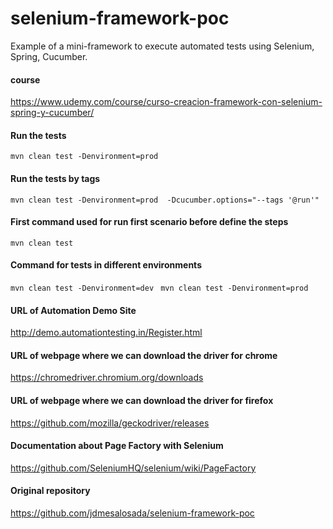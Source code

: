 # selenium-framework-poc
Example of a mini-framework to execute automated tests using Selenium, Spring, Cucumber.


#### course

https://www.udemy.com/course/curso-creacion-framework-con-selenium-spring-y-cucumber/

#### Run the tests

`mvn clean test -Denvironment=prod
`

#### Run the tests by tags

`mvn clean test -Denvironment=prod  -Dcucumber.options="--tags '@run'"
`

#### First command used for run first scenario before define the steps

`mvn clean test
`

#### Command for tests in different environments

`mvn clean test -Denvironment=dev
`
`mvn clean test -Denvironment=prod
`

#### URL of Automation Demo Site

http://demo.automationtesting.in/Register.html

#### URL of webpage where we can download the driver for chrome

https://chromedriver.chromium.org/downloads

#### URL of webpage where we can download the driver for firefox

https://github.com/mozilla/geckodriver/releases

#### Documentation about Page Factory with Selenium

https://github.com/SeleniumHQ/selenium/wiki/PageFactory

#### Original repository

https://github.com/jdmesalosada/selenium-framework-poc
